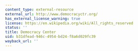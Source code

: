 ```yaml
---
content_type: external-resource
external_url: http://www.democracyctr.org/
has_external_license_warning: true
license: https://en.wikipedia.org/wiki/All_rights_reserved
status: ''
title: Democracy Center
uid: b31dfead-946c-4954-bd24-f8a6d029fc39
wayback_url: ''
---
```

